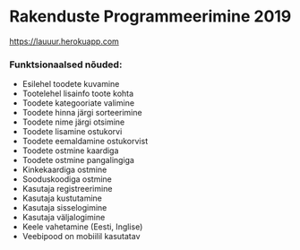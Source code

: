# Rakenduste Programmeerimine 2019
https://lauuur.herokuapp.com

### Funktsionaalsed nõuded:
* Esilehel toodete kuvamine
* Tootelehel lisainfo toote kohta
* Toodete kategooriate valimine
* Toodete hinna järgi sorteerimine
* Toodete nime järgi otsimine
* Toodete lisamine ostukorvi
* Toodete eemaldamine ostukorvist
* Toodete ostmine kaardiga
* Toodete ostmine pangalingiga
* Kinkekaardiga ostmine
* Sooduskoodiga ostmine
* Kasutaja registreerimine
* Kasutaja kustutamine
* Kasutaja sisselogimine
* Kasutaja väljalogimine
* Keele vahetamine (Eesti, Inglise)
* Veebipood on mobiilil kasutatav